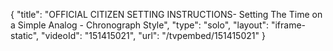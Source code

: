 {
    "title": "OFFICIAL CITIZEN SETTING INSTRUCTIONS- Setting The Time on a Simple Analog - Chronograph Style",
    "type": "solo",
    "layout": "iframe-static",
    "videoId": "151415021",
    "url": "\/tvpembed\/151415021"
}